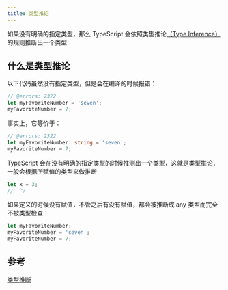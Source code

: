 ```yaml
---
title: 类型推论
---
```


如果没有明确的指定类型，那么 TypeScript 会依照类型推论[（Type Inference）](https://www.typescriptlang.org/docs/handbook/type-inference.html)的规则推断出一个类型

## 什么是类型推论
以下代码虽然没有指定类型，但是会在编译的时候报错：
```ts twoslash
// @errors: 2322
let myFavoriteNumber = 'seven';
myFavoriteNumber = 7;
```

事实上，它等价于：
```ts twoslash
// @errors: 2322
let myFavoriteNumber: string = 'seven';
myFavoriteNumber = 7;
```

TypeScript 会在没有明确的指定类型的时候推测出一个类型，这就是类型推论，一般会根据所赋值的类型来做推断
```ts twoslash
let x = 3;
//  ^?
```

如果定义的时候没有赋值，不管之后有没有赋值，都会被推断成 any 类型而完全不被类型检查：
```ts twoslash
let myFavoriteNumber;
myFavoriteNumber = 'seven';
myFavoriteNumber = 7;
```

## 参考
[类型推断](https://www.typescriptlang.org/docs/handbook/type-inference.html)
